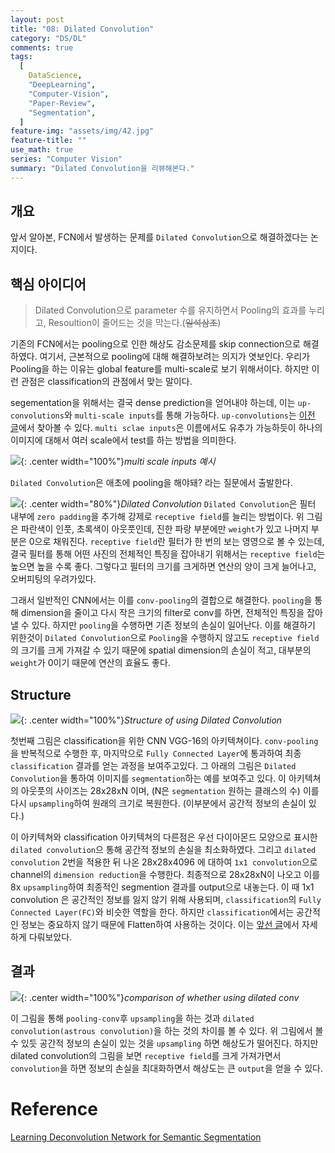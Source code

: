 ```yaml
---
layout: post
title: "08: Dilated Convolution"
category: "DS/DL"
comments: true
tags:
  [
    DataScience,
    "DeepLearning",
    "Computer-Vision",
    "Paper-Review",
    "Segmentation",
  ]
feature-img: "assets/img/42.jpg"
feature-title: ""
use_math: true
series: "Computer Vision"
summary: "Dilated Convolution을 리뷰해본다."
---
```


## 개요

앞서 알아본, FCN에서 발생하는 문제를 `Dilated Convolution`으로 해결하겠다는 논지이다.

## 핵심 아이디어

> Dilated Convolution으로 parameter 수를 유지하면서 Pooling의 효과를 누리고, Resoultion이 줄어드는 것을 막는다.(~~일석삼조~~)

기존의 FCN에서는 pooling으로 인한 해상도 감소문제를 skip connection으로 해결하였다. 여기서, 근본적으로 pooling에 대해 해결하보려는 의지가 엿보인다. 우리가 Pooling을 하는 이유는 global feature를 multi-scale로 보기 위해서이다. 하지만 이런 관점은 classification의 관점에서 맞는 말이다.

segementation을 위해서는 결국 dense prediction을 얻어내야 하는데, 이는 `up-convolutions`와 `multi-scale inputs`를 통해 가능하다. `up-convolutions`는 [이전 글](https://wansook0316.github.io/ds/dl/2020/09/07/computer-vision-07-Learning-Deconvolutional-Network-for-Semantic-Segmentation.html)에서 찾아볼 수 있다. `multi sclae inputs`은 이름에서도 유추가 가능하듯이 하나의 이미지에 대해서 여러 scale에서 test를 하는 방법을 의미한다.

![](https://hoya012.github.io/assets/img/object_detection_sixth/1.PNG){: .center width="100%"}_multi scale inputs 예시_

`Dilated Convolution`은 애초에 pooling을 해야돼? 라는 질문에서 출발한다.

![](https://t1.daumcdn.net/cfile/tistory/99448C335A014DD609){: .center width="80%"}_Dilated Convolution_
`Dilated Convolution`은 필터 내부에 `zero padding`을 추가해 강제로 `receptive field`를 늘리는 방법이다. 위 그림은 파란색이 인풋, 초록색이 아웃풋인데, 진한 파랑 부분에만 `weight`가 있고 나머지 부분은 0으로 채워진다. `receptive field`란 필터가 한 번의 보는 영영으로 볼 수 있는데, 결국 필터를 통해 어떤 사진의 전체적인 특징을 잡아내기 위해서는 `receptive field`는 높으면 높을 수록 좋다. 그렇다고 필터의 크기를 크게하면 연산의 양이 크게 늘어나고, 오버피팅의 우려가있다.

그래서 일반적인 CNN에서는 이를 `conv-pooling`의 결합으로 해결한다. `pooling`을 통해 dimension을 줄이고 다시 작은 크기의 filter로 conv를 하면, 전체적인 특징을 잡아낼 수 있다. 하지만 `pooling`을 수행하면 기존 정보의 손실이 일어난다. 이를 해결하기 위한것이 `Dilated Convolution`으로 `Pooling`을 수행하지 않고도 `receptive field`의 크기를 크게 가져갈 수 있기 때문에 spatial dimension의 손실이 적고, 대부분의 `weight`가 0이기 때문에 연산의 효율도 좋다.

## Structure

![](https://t1.daumcdn.net/cfile/tistory/99BD2B335A01526610){: .center width="100%"}_Structure of using Dilated Convolution_

첫번째 그림은 classification을 위한 CNN VGG-16의 아키텍쳐이다. `conv-pooling`을 반복적으로 수행한 후, 마지막으로 `Fully Connected Layer`에 통과하여 최종 `classification` 결과를 얻는 과정을 보여주고있다. 그 아래의 그림은 `Dilated Convolution`을 통하여 이미지를 `segmentation`하는 예를 보여주고 있다. 이 아키텍쳐의 아웃풋의 사이즈는 28x28xN 이며, (N은 `segmentation` 원하는 클래스의 수) 이를 다시 `upsampling`하여 원래의 크기로 복원한다. (이부분에서 공간적 정보의 손실이 있다.)

이 아키텍쳐와 classification 아키텍쳐의 다른점은 우선 다이아몬드 모양으로 표시한 `dilated convolution`으 통해 공간적 정보의 손실을 최소화하였다. 그리고 `dilated convolution` 2번을 적용한 뒤 나온 28x28x4096 에 대하여 `1x1 convolution`으로 channel의 `dimension reduction`을 수행한다. 최종적으로 28x28xN이 나오고 이를 8x `upsampling`하여 최종적인 segmention 결과를 output으로 내놓는다. 이 때 1x1 convolution 은 공간적인 정보를 잃지 않기 위해 사용되며, `classification`의 `Fully Connected Layer(FC)`와 비슷한 역할을 한다. 하지만 `classification`에서는 공간적인 정보는 중요하지 않기 때문에 Flatten하여 사용하는 것이다. 이는 [앞선 글](https://wansook0316.github.io/ds/dl/2020/09/07/computer-vision-06-Fully-Convolutional-Networks.html)에서 자세하게 다뤄보았다.

## 결과

![](https://t1.daumcdn.net/cfile/tistory/99E713335A01509E2A){: .center width="100%"}_comparison of whether using dilated conv_

이 그림을 통해 `pooling-conv`후 `upsampling`을 하는 것과 `dilated convolution(astrous convolution)`을 하는 것의 차이를 볼 수 있다. 위 그림에서 볼 수 있듯 공간적 정보의 손실이 있는 것을 `upsampling` 하면 해상도가 떨어진다. 하지만 dilated convolution의 그림을 보면 `receptive field`를 크게 가져가면서 `convolution`을 하면 정보의 손실을 최대화하면서 해상도는 큰 `output`을 얻을 수 있다.

# Reference

[Learning Deconvolution Network for Semantic Segmentation](https://modulabs-biomedical.github.io/Learning_Deconvolution_Network_for_Semantic_Segmentation)
